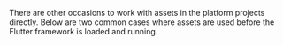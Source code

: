 There are other occasions to work with assets in the
platform projects directly. Below are two common cases
where assets are used before the Flutter framework is
loaded and running.
